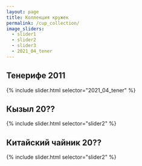 ```yaml
---
layout: page
title: Коллекция кружек
permalink: /cup_collection/
image_sliders:
  - slider1
  - slider2
  - slider3
  - 2021_04_tener
---
```


## Тенерифе 2011

{% include slider.html selector="2021_04_tener" %}

## Кызыл 20??

{% include slider.html selector="slider2" %}

## Китайский чайник 20??

{% include slider.html selector="slider2" %}
